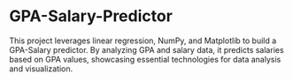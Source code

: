 # GPA-Salary-Predictor
This project leverages linear regression, NumPy, and Matplotlib to build a GPA-Salary predictor. By analyzing GPA and salary data, it predicts salaries based on GPA values, showcasing essential technologies for data analysis and visualization.
